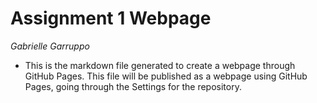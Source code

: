 # Assignment 1 Webpage
*Gabrielle Garruppo*
- This is the markdown file generated to create a webpage through GitHub Pages. This file will be published as a webpage using GitHub Pages, going through the Settings for the repository.
